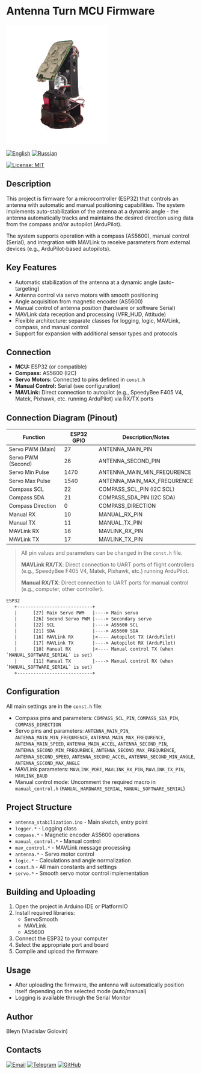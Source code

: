 # Antenna Turn MCU Firmware

![Project Cover](https://github.com/BleynChannel/antenna-stabilization/blob/main/assets/img/Antenna.png)

[![English](https://img.shields.io/badge/English-blue)](README_EN.md)
[![Russian](https://img.shields.io/badge/Русский-blue)](README.md)

[![License: MIT](https://img.shields.io/badge/license-MIT-blue.svg)](https://opensource.org/licenses/MIT)

## Description

This project is firmware for a microcontroller (ESP32) that controls an antenna with automatic and manual positioning capabilities. The system implements auto-stabilization of the antenna at a dynamic angle - the antenna automatically tracks and maintains the desired direction using data from the compass and/or autopilot (ArduPilot).

The system supports operation with a compass (AS5600), manual control (Serial), and integration with MAVLink to receive parameters from external devices (e.g., ArduPilot-based autopilots).

## Key Features
- Automatic stabilization of the antenna at a dynamic angle (auto-targeting)
- Antenna control via servo motors with smooth positioning
- Angle acquisition from magnetic encoder (AS5600)
- Manual control of antenna position (hardware or software Serial)
- MAVLink data reception and processing (VFR_HUD, Attitude)
- Flexible architecture: separate classes for logging, logic, MAVLink, compass, and manual control
- Support for expansion with additional sensor types and protocols

## Connection
- **MCU:** ESP32 (or compatible)
- **Compass:** AS5600 (I2C)
- **Servo Motors:** Connected to pins defined in `const.h`
- **Manual Control:** Serial (see configuration)
- **MAVLink:** Direct connection to autopilot (e.g., SpeedyBee F405 V4, Matek, Pixhawk, etc. running ArduPilot) via RX/TX ports

## Connection Diagram (Pinout)

| Function              | ESP32 GPIO | Description/Notes           |
|-----------------------|------------|-----------------------------|
| Servo PWM (Main)      |    27      | ANTENNA_MAIN_PIN            |
| Servo PWM (Second)    |    26      | ANTENNA_SECOND_PIN          |
| Servo Min Pulse       |   1470     | ANTENNA_MAIN_MIN_FREQURENCE |
| Servo Max Pulse       |   1540     | ANTENNA_MAIN_MAX_FREQURENCE |
| Compass SCL           |    22      | COMPASS_SCL_PIN (I2C SCL)   |
| Compass SDA           |    21      | COMPASS_SDA_PIN (I2C SDA)   |
| Compass Direction     |     0      | COMPASS_DIRECTION           |
| Manual RX             |    10      | MANUAL_RX_PIN               |
| Manual TX             |    11      | MANUAL_TX_PIN               |
| MAVLink RX            |    16      | MAVLINK_RX_PIN              |
| MAVLink TX            |    17      | MAVLINK_TX_PIN              |

> All pin values and parameters can be changed in the `const.h` file.
>
> **MAVLink RX/TX**: Direct connection to UART ports of flight controllers (e.g., SpeedyBee F405 V4, Matek, Pixhawk, etc.) running ArduPilot.
>
> **Manual RX/TX**: Direct connection to UART ports for manual control (e.g., computer, other controller).

```
ESP32
   +----------------------------+
   |      [27] Main Servo PWM   |----> Main servo
   |      [26] Second Servo PWM |----> Secondary servo
   |      [22] SCL              |----> AS5600 SCL
   |      [21] SDA              |----> AS5600 SDA
   |      [16] MAVLink RX       |<---- Autopilot TX (ArduPilot)
   |      [17] MAVLink TX       |----> Autopilot RX (ArduPilot)
   |      [10] Manual RX        |<---- Manual control TX (when `MANUAL_SOFTWARE_SERIAL` is set)
   |      [11] Manual TX        |----> Manual control RX (when `MANUAL_SOFTWARE_SERIAL` is set)
   +----------------------------+
```

## Configuration
All main settings are in the `const.h` file:
- Compass pins and parameters: `COMPASS_SCL_PIN`, `COMPASS_SDA_PIN`, `COMPASS_DIRECTION`
- Servo pins and parameters: `ANTENNA_MAIN_PIN`, `ANTENNA_MAIN_MIN_FREQURENCE`, `ANTENNA_MAIN_MAX_FREQURENCE`, `ANTENNA_MAIN_SPEED`, `ANTENNA_MAIN_ACCEL`, `ANTENNA_SECOND_PIN`, `ANTENNA_SECOND_MIN_FREQURENCE`, `ANTENNA_SECOND_MAX_FREQURENCE`, `ANTENNA_SECOND_SPEED`, `ANTENNA_SECOND_ACCEL`, `ANTENNA_SECOND_MIN_ANGLE`, `ANTENNA_SECOND_MAX_ANGLE`
- MAVLink parameters: `MAVLINK_PORT`, `MAVLINK_RX_PIN`, `MAVLINK_TX_PIN`, `MAVLINK_BAUD`
- Manual control mode: Uncomment the required macro in `manual_control.h` (`MANUAL_HARDWARE_SERIAL`, `MANUAL_SOFTWARE_SERIAL`)

## Project Structure
- `antenna_stabilization.ino` - Main sketch, entry point
- `logger.*` - Logging class
- `compass.*` - Magnetic encoder AS5600 operations
- `manual_control.*` - Manual control
- `mav_control.*` - MAVLink message processing
- `antenna.*` - Servo motor control
- `logic.*` - Calculations and angle normalization
- `const.h` - All main constants and settings
- `servo.*` - Smooth servo motor control implementation

## Building and Uploading
1. Open the project in Arduino IDE or PlatformIO
2. Install required libraries:
   - ServoSmooth
   - MAVLink
   - AS5600
3. Connect the ESP32 to your computer
4. Select the appropriate port and board
5. Compile and upload the firmware

## Usage
- After uploading the firmware, the antenna will automatically position itself depending on the selected mode (auto/manual)
- Logging is available through the Serial Monitor

## Author
Bleyn (Vladislav Golovin)

## Contacts

[![Email](https://img.shields.io/badge/email-bleyn2017@gmail.com-blue?style=flat-square&logo=gmail)](mailto:bleyn2017@gmail.com)
[![Telegram](https://img.shields.io/badge/Telegram-BleynSpecnaz-2CA5E0?style=flat-square&logo=telegram)](https://t.me/BleynSpecnaz)
[![GitHub](https://img.shields.io/badge/GitHub-BleynChannel-181717?style=flat-square&logo=github)](https://github.com/BleynChannel)